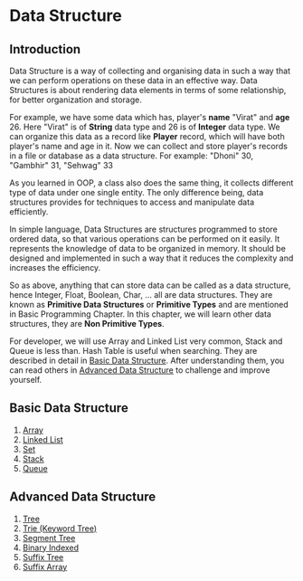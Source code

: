 # Data Structure

## Introduction

Data Structure is a way of collecting and organising data in such a way that we can perform operations on these data in an effective way. Data Structures is about rendering data elements in terms of some relationship, for better organization and storage.

For example, we have some data which has, player's **name** "Virat" and **age** 26. Here "Virat" is of **String** data type and 26 is of **Integer** data type. We can organize this data as a record like **Player** record, which will have both player's name and age in it. Now we can collect and store player's records in a file or database as a data structure. For example: "Dhoni" 30, "Gambhir" 31, "Sehwag" 33

As you learned in OOP, a class also does the same thing, it collects different type of data under one single entity. The only difference being, data structures provides for techniques to access and manipulate data efficiently.

In simple language, Data Structures are structures programmed to store ordered data, so that various operations can be performed on it easily. It represents the knowledge of data to be organized in memory. It should be designed and implemented in such a way that it reduces the complexity and increases the efficiency.

So as above, anything that can store data can be called as a data structure, hence Integer, Float, Boolean, Char, ... all are data structures. They are known as **Primitive Data Structures** or **Primitive Types** and are mentioned in Basic Programming Chapter. In this chapter, we will learn other data structures, they are **Non Primitive Types**.

For developer, we will use Array and Linked List very common, Stack and Queue is less than. Hash Table is useful when searching. They are described in detail in [Basic Data Structure](#basic-data-structure). After understanding them, you can read  others in [Advanced Data Structure](#Advanced-Data-Structure) to challenge and improve yourself.

## Basic Data Structure

1. [Array](./array.md)
2. [Linked List](./linked-list.md)
3. [Set](./set.md)
4. [Stack](./stack.md)
5. [Queue](./queue.md)

## Advanced Data Structure

1. [Tree](./tree.md)
2. [Trie (Keyword Tree)](./trie.md)
3. [Segment Tree](./segment-tree.md)
4. [Binary Indexed](./binary-indexed.md)
5. [Suffix Tree](./suffix-tree.md)
6. [Suffix Array](./suffix-array.md)
